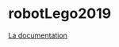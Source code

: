 # robotLego2019
<a target="_blank" rel="noopener noreferrer" href="https://zebest321.github.io/robotLego2019/">La documentation </a>
